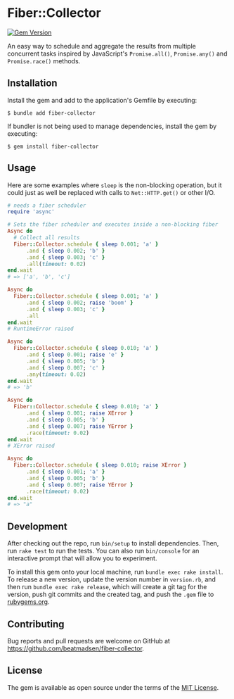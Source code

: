 # Fiber::Collector

[![Gem Version](https://badge.fury.io/rb/fiber-collector.svg)](https://badge.fury.io/rb/fiber-collector)

An easy way to schedule and aggregate the results from multiple concurrent tasks inspired by JavaScript's `Promise.all()`, `Promise.any()` and `Promise.race()` methods.

## Installation

Install the gem and add to the application's Gemfile by executing:

    $ bundle add fiber-collector

If bundler is not being used to manage dependencies, install the gem by executing:

    $ gem install fiber-collector

## Usage

Here are some examples where `sleep` is the non-blocking operation, but it could just as well be replaced with calls to `Net::HTTP.get()` or other I/O.

```ruby
# needs a fiber scheduler
require 'async'

# Sets the fiber scheduler and executes inside a non-blocking fiber
Async do
  # Collect all results
  Fiber::Collector.schedule { sleep 0.001; 'a' }
      .and { sleep 0.002; 'b' }
      .and { sleep 0.003; 'c' }
      .all(timeout: 0.02)
end.wait
# => ['a', 'b', 'c']

Async do
  Fiber::Collector.schedule { sleep 0.001; 'a' }
      .and { sleep 0.002; raise 'boom' }
      .and { sleep 0.003; 'c' }
      .all
end.wait
# RuntimeError raised

Async do
  Fiber::Collector.schedule { sleep 0.010; 'a' }
      .and { sleep 0.001; raise 'e' }
      .and { sleep 0.005; 'b' } 
      .and { sleep 0.007; 'c' }
      .any(timeout: 0.02)    
end.wait
# => 'b'

Async do
  Fiber::Collector.schedule { sleep 0.010; 'a' }
      .and { sleep 0.001; raise XError }
      .and { sleep 0.005; 'b' } 
      .and { sleep 0.007; raise YError }
      .race(timeout: 0.02)    
end.wait
# XError raised

Async do
  Fiber::Collector.schedule { sleep 0.010; raise XError }
      .and { sleep 0.001; 'a' }
      .and { sleep 0.005; 'b' } 
      .and { sleep 0.007; raise YError }
      .race(timeout: 0.02)    
end.wait
# => "a"
```

## Development

After checking out the repo, run `bin/setup` to install dependencies. Then, run `rake test` to run the tests. You can also run `bin/console` for an interactive prompt that will allow you to experiment.

To install this gem onto your local machine, run `bundle exec rake install`. To release a new version, update the version number in `version.rb`, and then run `bundle exec rake release`, which will create a git tag for the version, push git commits and the created tag, and push the `.gem` file to [rubygems.org](https://rubygems.org).

## Contributing

Bug reports and pull requests are welcome on GitHub at https://github.com/beatmadsen/fiber-collector. 

## License

The gem is available as open source under the terms of the [MIT License](https://opensource.org/licenses/MIT).
